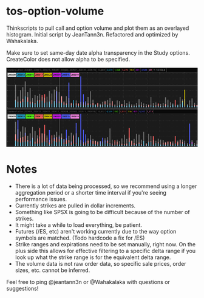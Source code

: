 # tos-option-volume
Thinkscripts to pull call and option volume and plot them as an overlayed histogram. 
Initial script by JeanTann3n. 
Refactored and optimized by Wahakalaka. 

Make sure to set same-day date alpha transparency in the Study options. CreateColor does not allow alpha to be specified. 

![Options Volume](/screenshot.PNG)

# Notes

 - There is a lot of data being processed, so we recommend using a longer aggregation period or a shorter time interval if you're seeing performance issues.
 - Currently strikes are pulled in dollar increments.
 - Something like SPSX is going to be difficult because of the number of strikes.
 - It might take a while to load everything, be patient.
 - Futures (/ES, etc) aren't working currently due to the way option symbols are matched. (Todo hardcode a fix for /ES)
 - Strike ranges and expirations need to be set manually, right now. On the plus side this allows for effective filtering to a specific delta range if you look up what the strike range is for the equivalent delta range.
 - The volume data is not raw order data, so specific sale prices, order sizes, etc. cannot be inferred.


Feel free to ping @jeantann3n or @Wahakalaka with questions or suggestions! 
